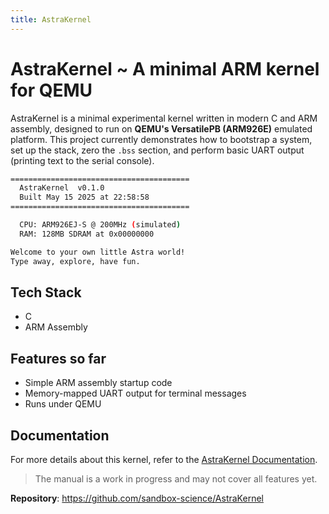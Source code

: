 ```yaml
---
title: AstraKernel
---
```


# AstraKernel ~ A minimal ARM kernel for QEMU

AstraKernel is a minimal experimental kernel written in modern C and ARM assembly, designed to run on 
**QEMU's VersatilePB (ARM926E)** emulated platform. This project currently 
demonstrates how to bootstrap a system, set up the stack, zero the `.bss` 
section, and perform basic UART output (printing text to the serial console).

```bash
========================================
  AstraKernel  v0.1.0
  Built May 15 2025 at 22:58:58
========================================

  CPU: ARM926EJ-S @ 200MHz (simulated)
  RAM: 128MB SDRAM at 0x00000000

Welcome to your own little Astra world!
Type away, explore, have fun.
```

## Tech Stack

- C
- ARM Assembly

## Features so far

- Simple ARM assembly startup code
- Memory-mapped UART output for terminal messages
- Runs under QEMU

## Documentation

For more details about this kernel, refer to the [AstraKernel Documentation](https://github.com/sandbox-science/AstraKernel/blob/main/doc/AstraKernelManual.pdf).

> <Badge type="info" text="Note" /> The manual is a work in progress and may not cover all features yet.

**Repository**: https://github.com/sandbox-science/AstraKernel
